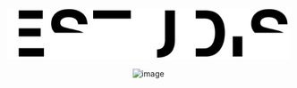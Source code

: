 <div align="center">

![](/static/logo.gif)

![image](https://github.com/Fabian-Martinez-Rincon/studis-presentation/assets/55964635/3eda9de5-4fd6-4d55-a213-cba2cae315b2)

</div>
